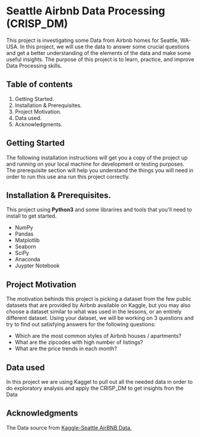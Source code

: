 # Seattle Airbnb Data Processing (CRISP_DM)
This project is investigating some Data from Airbnb homes for Seattle, WA-USA. In this project, we will use the data to answer some crucial questions and get a better understanding of the elements of the data and make some useful insights. The purpose of this project is to learn, practice, and improve Data Processing skills.

## Table of contents
  1. Getting Started.
  2. Installation & Prerequisites.
  3. Project Motivation.
  4. Data used.
  5. Acknowledgments.
  
 
## Getting Started
The following installation instructions will get you a copy of the project up and running on your local machine for development or testing purposes. The prerequisite section will help you understand the things you will need in order to run this use ana run this project correctly.

## Installation & Prerequisites.
  This project using **Python3** and some librarires and tools that you'll need to install to get started.
  - NumPy
  - Pandas
  - Matplotlib
  - Seaborn
  - SciPy
  - Anaconda
  - Juypter Notebook
 
## Project Motivation
The motivation behinds this project is picking a dataset from the few public datasets that are provided by Airbnb available on Kaggle, but you may also choose a dataset similar to what was used in the lessons, or an entirely different dataset. Using your dataset, we will be working on 3 questions and try to find out satisfying answers for the following questions:
  - Which are the most common styles of Airbnb houses / apartments?
  - What are the zipcodes with high number of listings?
  - What are the price trends in each month?

## Data used
In this project we are using Kaggel to pull out all the needed data in order to do exploratory analysis and apply the CRISP_DM to get insights fron the Data


## Acknowledgments
The Data source from 
<a href="https://www.kaggle.com/airbnb/seattle/data#calendar.csv" target="_blank">Kaggle-Seattle AirBNB Data.</a>

